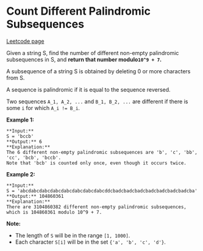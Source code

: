 # Count Different Palindromic Subsequences
[Leetcode page](https://leetcode.com/problems/count-different-palindromic-subsequences/description)

Given a string S, find the number of different non-empty palindromic
subsequences in S, and **return that number modulo`10^9 + 7`.**

A subsequence of a string S is obtained by deleting 0 or more characters from
S.

A sequence is palindromic if it is equal to the sequence reversed.

Two sequences `A_1, A_2, ...` and `B_1, B_2, ...` are different if there is
some `i` for which `A_i != B_i`.

**Example 1:**  

    
    
    **Input:** 
    S = 'bccb'
    **Output:** 6
    **Explanation:** 
    The 6 different non-empty palindromic subsequences are 'b', 'c', 'bb', 'cc', 'bcb', 'bccb'.
    Note that 'bcb' is counted only once, even though it occurs twice.
    

**Example 2:**  

    
    
    **Input:** 
    S = 'abcdabcdabcdabcdabcdabcdabcdabcddcbadcbadcbadcbadcbadcbadcbadcba'
    **Output:** 104860361
    **Explanation:** 
    There are 3104860382 different non-empty palindromic subsequences, which is 104860361 modulo 10^9 + 7.
    

**Note:**

* The length of `S` will be in the range `[1, 1000]`.
* Each character `S[i]` will be in the set `{'a', 'b', 'c', 'd'}`.

